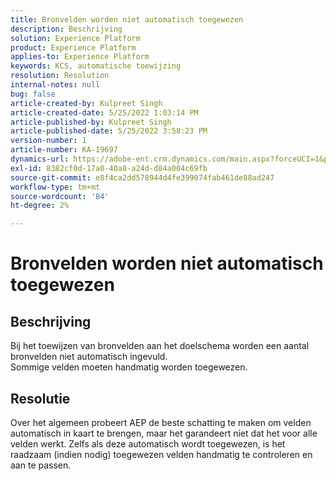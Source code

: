 ```yaml
---
title: Bronvelden worden niet automatisch toegewezen
description: Beschrijving
solution: Experience Platform
product: Experience Platform
applies-to: Experience Platform
keywords: KCS, automatische toewijzing
resolution: Resolution
internal-notes: null
bug: false
article-created-by: Kulpreet Singh
article-created-date: 5/25/2022 1:03:14 PM
article-published-by: Kulpreet Singh
article-published-date: 5/25/2022 3:58:23 PM
version-number: 1
article-number: KA-19697
dynamics-url: https://adobe-ent.crm.dynamics.com/main.aspx?forceUCI=1&pagetype=entityrecord&etn=knowledgearticle&id=c91c2f02-2bdc-ec11-a7b6-0022480b05aa
exl-id: 8382cf0d-17a0-40a8-a24d-d84a004c69fb
source-git-commit: e8f4ca2dd578944d4fe399074fab461de88ad247
workflow-type: tm+mt
source-wordcount: '84'
ht-degree: 2%

---
```


# Bronvelden worden niet automatisch toegewezen

## Beschrijving

Bij het toewijzen van bronvelden aan het doelschema worden een aantal bronvelden niet automatisch ingevuld.
<br>Sommige velden moeten handmatig worden toegewezen.

## Resolutie


Over het algemeen probeert AEP de beste schatting te maken om velden automatisch in kaart te brengen, maar het garandeert niet dat het voor alle velden werkt. Zelfs als deze automatisch wordt toegewezen, is het raadzaam (indien nodig) toegewezen velden handmatig te controleren en aan te passen.
